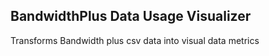 ## BandwidthPlus Data Usage Visualizer

Transforms Bandwidth plus csv data into visual data metrics
